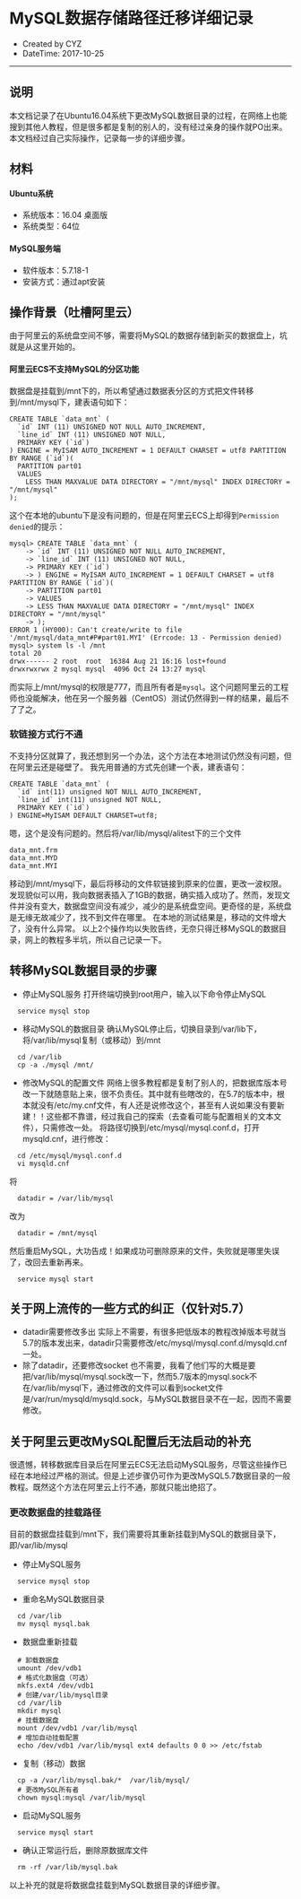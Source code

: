 # MySQL数据存储路径迁移详细记录
 * Created by CYZ
 * DateTime: 2017-10-25
----

## 说明
本文档记录了在Ubuntu16.04系统下更改MySQL数据目录的过程，在网络上也能搜到其他人教程，但是很多都是复制的别人的，没有经过亲身的操作就PO出来。本文档经过自己实际操作，记录每一步的详细步骤。

## 材料
#### Ubuntu系统
- 系统版本：16.04 桌面版
- 系统类型：64位
#### MySQL服务端
- 软件版本：5.7.18-1
- 安装方式：通过apt安装

## 操作背景（吐槽阿里云）
由于阿里云的系统盘空间不够，需要将MySQL的数据存储到新买的数据盘上，坑就是从这里开始的。
#### 阿里云ECS不支持MySQL的分区功能
数据盘是挂载到/mnt下的，所以希望通过数据表分区的方式把文件转移到/mnt/mysql下，建表语句如下：
```
CREATE TABLE `data_mnt` (
  `id` INT (11) UNSIGNED NOT NULL AUTO_INCREMENT,
  `line_id` INT (11) UNSIGNED NOT NULL,
  PRIMARY KEY (`id`)
) ENGINE = MyISAM AUTO_INCREMENT = 1 DEFAULT CHARSET = utf8 PARTITION BY RANGE (`id`)(
  PARTITION part01
  VALUES
    LESS THAN MAXVALUE DATA DIRECTORY = "/mnt/mysql" INDEX DIRECTORY = "/mnt/mysql"
);
```
这个在本地的ubuntu下是没有问题的，但是在阿里云ECS上却得到`Permission denied`的提示：
```shell
mysql> CREATE TABLE `data_mnt` (
    -> `id` INT (11) UNSIGNED NOT NULL AUTO_INCREMENT,
    -> `line_id` INT (11) UNSIGNED NOT NULL,
    -> PRIMARY KEY (`id`)
    -> ) ENGINE = MyISAM AUTO_INCREMENT = 1 DEFAULT CHARSET = utf8 PARTITION BY RANGE (`id`)(
    -> PARTITION part01
    -> VALUES
    -> LESS THAN MAXVALUE DATA DIRECTORY = "/mnt/mysql" INDEX DIRECTORY = "/mnt/mysql"
    -> );
ERROR 1 (HY000): Can't create/write to file '/mnt/mysql/data_mnt#P#part01.MYI' (Errcode: 13 - Permission denied)
mysql> system ls -l /mnt
total 20
drwx------ 2 root  root  16384 Aug 21 16:16 lost+found
drwxrwxrwx 2 mysql mysql  4096 Oct 24 13:27 mysql
```
而实际上/mnt/mysql的权限是777，而且所有者是`mysql`。这个问题阿里云的工程师也没能解决，他在另一个服务器（CentOS）测试仍然得到一样的结果，最后不了了之。

### 软链接方式行不通
不支持分区就算了，我还想到另一个办法，这个方法在本地测试仍然没有问题，但在阿里云还是碰壁了。
我先用普通的方式先创建一个表，建表语句：
```
CREATE TABLE `data_mnt` (
  `id` int(11) unsigned NOT NULL AUTO_INCREMENT,
  `line_id` int(11) unsigned NOT NULL,
  PRIMARY KEY (`id`)
) ENGINE=MyISAM DEFAULT CHARSET=utf8;
```
嗯，这个是没有问题的。然后将/var/lib/mysql/alitest下的三个文件
```
data_mnt.frm
data_mnt.MYD
data_mnt.MYI
```
移动到/mnt/mysql下，最后将移动的文件软链接到原来的位置，更改一波权限。发现貌似可以用，我向数据表插入了1GB的数据，确实插入成功了。然而，发现文件并没有变大，数据盘空间没有减少，减少的是系统盘空间。更奇怪的是，系统盘是无缘无故减少了，找不到文件在哪里。
在本地的测试结果是，移动的文件增大了，没有什么异常。
以上2个操作均以失败告终，无奈只得迁移MySQL的数据目录，网上的教程多半坑，所以自己记录一下。

## 转移MySQL数据目录的步骤
- 停止MySQL服务
打开终端切换到root用户，输入以下命令停止MySQL
```shell
  service mysql stop
```
- 移动MySQL的数据目录
确认MySQL停止后，切换目录到/var/lib下，将/var/lib/mysql复制（或移动）到/mnt
```shell
  cd /var/lib
  cp -a ./mysql /mnt/
```
- 修改MySQL的配置文件
网络上很多教程都是复制了别人的，把数据库版本号改一下就随意贴上来，很不负责任。其中就有些瞎改的，在5.7的版本中，根本就没有/etc/my.cnf文件，有人还是说修改这个，甚至有人说如果没有要新建！！这些都不靠谱，经过我自己的探索（去查看可能与配置相关的文本文件），只需修改一处。
将路径切换到/etc/mysql/mysql.conf.d，打开mysqld.cnf，进行修改：
```shell
  cd /etc/mysql/mysql.conf.d
  vi mysqld.cnf
```
将
```shell
  datadir = /var/lib/mysql
```
改为
```shell
  datadir = /mnt/mysql
```
然后重启MySQL，大功告成！如果成功可删除原来的文件，失败就是哪里失误了，改回去重新再来。
```shell
  service mysql start
```

## 关于网上流传的一些方式的纠正（仅针对5.7）
- datadir需要修改多出
实际上不需要，有很多把低版本的教程改掉版本号就当5.7的版本发出来，datadir只需要修改/etc/mysql/mysql.conf.d/mysqld.cnf一处。
- 除了datadir，还要修改socket
也不需要，我看了他们写的大概是要把/var/lib/mysql/mysql.sock改一下，然而5.7版本的mysql.sock不在/var/lib/mysql下，通过修改的文件可以看到socket文件是/var/run/mysqld/mysqld.sock，与MySQL数据目录不在一起，因而不需要修改。


## 关于阿里云更改MySQL配置后无法启动的补充
很遗憾，转移数据库目录后在阿里云ECS无法启动MySQL服务，尽管这些操作已经在本地经过严格的测试。但是上述步骤仍可作为更改MySQL5.7数据目录的一般教程。既然这个方法在阿里云上行不通，那就只能出绝招了。
### 更改数据盘的挂载路径
目前的数据盘挂载到/mnt下，我们需要将其重新挂载到MySQL的数据目录下，即/var/lib/mysql
- 停止MySQL服务
```shell
  service mysql stop
```
- 重命名MySQL数据目录
```shell
  cd /var/lib
  mv mysql mysql.bak
```
- 数据盘重新挂载
```shell
  # 卸载数据盘
  umount /dev/vdb1
  # 格式化数据盘（可选）
  mkfs.ext4 /dev/vdb1
  # 创建/var/lib/mysql目录
  cd /var/lib
  mkdir mysql
  # 挂载数据盘
  mount /dev/vdb1 /var/lib/mysql
  # 增加自动挂载配置
  echo /dev/vdb1 /var/lib/mysql ext4 defaults 0 0 >> /etc/fstab
```
- 复制（移动）数据
```shell
  cp -a /var/lib/mysql.bak/*  /var/lib/mysql/
  # 更改MySQL所有者
  chown mysql:mysql /var/lib/mysql
```
- 启动MySQL服务
```shell
  service mysql start
```
- 确认正常运行后，删除原数据库文件
```shell
  rm -rf /var/lib/mysql.bak
```
以上补充的就是将数据盘挂载到MySQL数据目录的详细步骤。